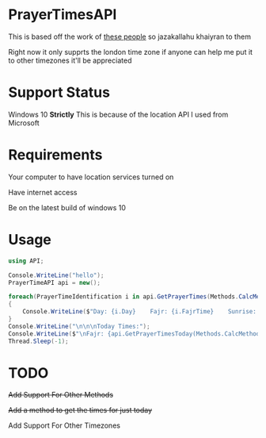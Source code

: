 # PrayerTimesAPI

This is based off the work of [these people](https://github.com/prayertimeresearch) so jazakallahu khaiyran to them

Right now it only supprts the london time zone if anyone can help me put it to other timezones it'll be appreciated

# Support Status

Windows 10 **Strictly** This is because of the location API I used from Microsoft

# Requirements

Your computer to have location services turned on

Have internet access

Be on the latest build of windows 10

# Usage

```csharp
using API;

Console.WriteLine("hello");
PrayerTimeAPI api = new();

foreach(PrayerTimeIdentification i in api.GetPrayerTimes(Methods.CalcMethods.Hanafi_general))
{
    Console.WriteLine($"Day: {i.Day}    Fajr: {i.FajrTime}    Sunrise: {i.SunriseTime}    Zuhr: {i.ZuhrTime}    Asr: {i.AsrTime}    Maghrib: {i.MaghribTime}    Isha: {i.IshaTime}");
}
Console.WriteLine("\n\n\nToday Times:");
Console.WriteLine($"\nFajr: {api.GetPrayerTimesToday(Methods.CalcMethods.Hanafi_general).FajrTime}");
Thread.Sleep(-1);
```

# TODO

~~Add Support For Other Methods~~

~~Add a method to get the times for just today~~

Add Support For Other Timezones
